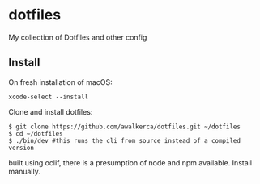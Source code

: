 # dotfiles
My collection of Dotfiles and other config

## Install

On fresh installation of macOS:
```shell
xcode-select --install
```


Clone and install dotfiles:
```shell
$ git clone https://github.com/awalkerca/dotfiles.git ~/dotfiles
$ cd ~/dotfiles
$ ./bin/dev #this runs the cli from source instead of a compiled version
```

built using oclif, there is a presumption of node and npm available.
Install manually.
